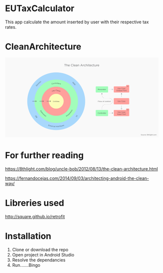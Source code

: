 # EUTaxCalculator
This app calculate the amount inserted by user with their respective tax rates.
# CleanArchitecture
![alt text](https://github.com/plabon/EUTaxCalculator/blob/master/architecture.png)
# For further reading
https://8thlight.com/blog/uncle-bob/2012/08/13/the-clean-architecture.html

https://fernandocejas.com/2014/09/03/architecting-android-the-clean-way/

# Libreries used
http://square.github.io/retrofit

# Installation
1. Clone or download the repo
2. Open project in Android Studio
3. Resolve the dependancies
4. Run.......Bingo
